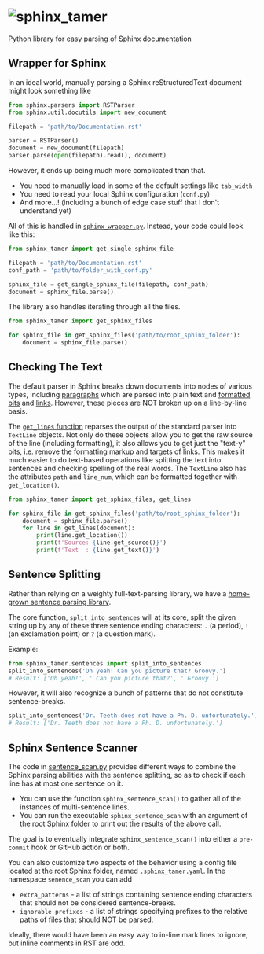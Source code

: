 # ![sphinx_tamer](Logo.png)
Python library for easy parsing of Sphinx documentation


## Wrapper for Sphinx
In an ideal world, manually parsing a Sphinx reStructuredText document might look something like

```python
from sphinx.parsers import RSTParser
from sphinx.util.docutils import new_document

filepath = 'path/to/Documentation.rst'

parser = RSTParser()
document = new_document(filepath)
parser.parse(open(filepath).read(), document)
```

However, it ends up being much more complicated than that.
 * You need to manually load in some of the default settings like `tab_width`
 * You need to read your local Sphinx configuration (``conf.py``)
 * And more...! (including a bunch of edge case stuff that I don't understand yet)

All of this is handled in [`sphinx_wrapper.py`](src/sphinx_tamer/sphinx_wrapper.py). Instead, your code could look like this:

```python
from sphinx_tamer import get_single_sphinx_file

filepath = 'path/to/Documentation.rst'
conf_path = 'path/to/folder_with_conf.py'

sphinx_file = get_single_sphinx_file(filepath, conf_path)
document = sphinx_file.parse()

```

The library also handles iterating through all the files.
```python
from sphinx_tamer import get_sphinx_files

for sphinx_file in get_sphinx_files('path/to/root_sphinx_folder'):
    document = sphinx_file.parse()
```

## Checking The Text
The default parser in Sphinx breaks down documents into nodes of various types, including [paragraphs](https://docutils.sourceforge.io/docs/ref/rst/restructuredtext.html#paragraphs) which are parsed into plain text and [formatted bits](https://docutils.sourceforge.io/docs/ref/rst/restructuredtext.html#inline-markup) and [links](https://docutils.sourceforge.io/docs/ref/rst/restructuredtext.html#hyperlink-targets).
However, these pieces are NOT broken up on a line-by-line basis.

The [`get_lines` function](src/sphinx_tamer/text.py) reparses the output of the standard parser into `TextLine` objects. Not only do these objects allow you to get the raw source of the line (including formatting), it also allows you to get just the "text-y" bits, i.e. remove the formatting markup and targets of links. This makes it much easier to do text-based operations like splitting the text into sentences and checking spelling of the real words. The `TextLine` also has the attributes `path` and `line_num`, which can be formatted together with `get_location()`.

```python
from sphinx_tamer import get_sphinx_files, get_lines

for sphinx_file in get_sphinx_files('path/to/root_sphinx_folder'):
    document = sphinx_file.parse()
    for line in get_lines(document):
        print(line.get_location())
        print(f'Source: {line.get_source()}')
        print(f'Text  : {line.get_text()}')
```

## Sentence Splitting
Rather than relying on a weighty full-text-parsing library, we have a [home-grown sentence parsing library](src/sphinx_tamer/sentences.py).

The core function, `split_into_sentences` will at its core, split the given string up by any of these three sentence ending characters: `.` (a period), `!` (an exclamation point) or `?` (a question mark).

Example:
```python
from sphinx_tamer.sentences import split_into_sentences
split_into_sentences('Oh yeah! Can you picture that? Groovy.')
# Result: ['Oh yeah!', ' Can you picture that?', ' Groovy.']
```

However, it will also recognize a bunch of patterns that do not constitute sentence-breaks.
```python
split_into_sentences('Dr. Teeth does not have a Ph. D. unfortunately.')
# Result: ['Dr. Teeth does not have a Ph. D. unfortunately.']
```

## Sphinx Sentence Scanner
The code in [sentence_scan.py](src/sphinx_tamer/sentence_scan.py) provides different ways to combine the Sphinx parsing abilities with the sentence splitting, so as to check if each line has at most one sentence on it.

 * You can use the function `sphinx_sentence_scan()` to gather all of the instances of multi-sentence lines.
 * You can run the executable `sphinx_sentence_scan` with an argument of the root Sphinx folder to print out the results of the above call.

The goal is to eventually integrate `sphinx_sentence_scan()` into either a `pre-commit` hook or GitHub action or both.

You can also customize two aspects of the behavior using a config file located at the root Sphinx folder, named `.sphinx_tamer.yaml`. In the namespace `senence_scan` you can add
 * `extra_patterns` - a list of strings containing sentence ending characters that should not be considered sentence-breaks.
 * `ignorable_prefixes` - a list of strings specifying prefixes to the relative paths of files that should NOT be parsed.

Ideally, there would have been an easy way to in-line mark lines to ignore, but inline comments in RST are odd.
